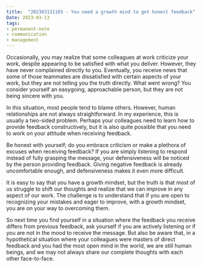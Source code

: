 ```yaml
---
title:  "202303131103 - You need a growth mind to get honest feedback"
Date: 2023-03-13
tags: 
- permanent-note 
- communication
- management
---
```


Occasionally, you may realize that some colleagues at work criticize your work, despite appearing to be satisfied with what you deliver. However, they have never complained directly to you. Eventually, you receive news that some of those teammates are dissatisfied with certain aspects of your work, but they are not telling you the truth directly. What went wrong? You consider yourself an easygoing, approachable person, but they are not being sincere with you.

In this situation, most people tend to blame others. However, human relationships are not always straightforward. In my experience, this is usually a two-sided problem. Perhaps your colleagues need to learn how to provide feedback constructively, but it is also quite possible that you need to work on your attitude when receiving feedback.

Be honest with yourself; do you embrace criticism or make a plethora of excuses when receiving feedback? If you are simply listening to respond instead of fully grasping the message, your defensiveness will be noticed by the person providing feedback. Giving negative feedback is already uncomfortable enough, and defensiveness makes it even more difficult.

It is easy to say that you have a growth mindset, but the truth is that most of us struggle to shift our thoughts and realize that we can improve in any aspect of our work. The challenge is to understand that if you are open to recognizing your mistakes and eager to improve, with a growth mindset, you are on your way to overcoming them.

So next time you find yourself in a situation where the feedback you receive differs from previous feedback, ask yourself if you are actively listening or if you are not in the mood to receive the message. But also be aware that, in a hypothetical situation where your colleagues were masters of direct feedback and you had the most open mind in the world, we are still human beings, and we may not always share our complete thoughts with each other face-to-face.






